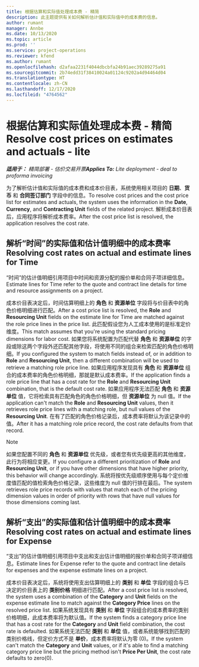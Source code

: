 ```yaml
---
title: 根据估算和实际值处理成本费 - 精简
description: 此主题提供有关如何解析估计值和实际值中的成本费的信息。
author: rumant
manager: Annbe
ms.date: 10/13/2020
ms.topic: article
ms.prod: ''
ms.service: project-operations
ms.reviewer: kfend
ms.author: rumant
ms.openlocfilehash: d2afaa2231f4044dbcbfa24b91aec39289275a91
ms.sourcegitcommit: 2b74edd31f38410024a01124c9202a4d94464d04
ms.translationtype: HT
ms.contentlocale: zh-CN
ms.lasthandoff: 12/17/2020
ms.locfileid: "4764562"
---
```

# <a name="resolve-cost-prices-on-estimates-and-actuals---lite"></a><span data-ttu-id="c707c-103">根据估算和实际值处理成本费 - 精简</span><span class="sxs-lookup"><span data-stu-id="c707c-103">Resolve cost prices on estimates and actuals - lite</span></span>

<span data-ttu-id="c707c-104">_**适用于：** 精简部署 - 估价交易开票_</span><span class="sxs-lookup"><span data-stu-id="c707c-104">_**Applies To:** Lite deployment - deal to proforma invoicing_</span></span>

<span data-ttu-id="c707c-105">为了解析估计值和实际值的成本费和成本价目表，系统使用相关项目的 **日期**、**货币** 和 **合同签订部门** 字段中的信息。</span><span class="sxs-lookup"><span data-stu-id="c707c-105">To resolve cost prices and the cost price list for estimates and actuals, the system uses the information in the **Date**, **Currency**, and **Contracting Unit** fields of the related project.</span></span> <span data-ttu-id="c707c-106">解析成本价目表后，应用程序将解析成本费率。</span><span class="sxs-lookup"><span data-stu-id="c707c-106">After the cost price list is resolved, the application resolves the cost rate.</span></span>

## <a name="resolving-cost-rates-on-actual-and-estimate-lines-for-time"></a><span data-ttu-id="c707c-107">解析“时间”的实际值和估计值明细中的成本费率</span><span class="sxs-lookup"><span data-stu-id="c707c-107">Resolving cost rates on actual and estimate lines for Time</span></span>

<span data-ttu-id="c707c-108">“时间”的估计值明细引用项目中时间和资源分配的报价单和合同子项详细信息。</span><span class="sxs-lookup"><span data-stu-id="c707c-108">Estimate lines for Time refer to the quote and contract line details for time and resource assignments on a project.</span></span>

<span data-ttu-id="c707c-109">成本价目表决定后，时间估算明细上的 **角色** 和 **资源单位** 字段将与价目表中的角色价格明细进行匹配。</span><span class="sxs-lookup"><span data-stu-id="c707c-109">After a cost price list is resolved, the **Role** and **Resourcing Unit** fields on the estimate line for Time are matched against the role price lines in the price list.</span></span> <span data-ttu-id="c707c-110">此匹配假设您为人工成本使用的是标准定价维度。</span><span class="sxs-lookup"><span data-stu-id="c707c-110">This match assumes that you're using the standard pricing dimensions for labor cost.</span></span> <span data-ttu-id="c707c-111">如果您将系统配置为匹配代替 **角色** 和 **资源单位** 的字段或除这两个字段外还匹配其他字段，将使用不同的组合来检索匹配的角色价格明细。</span><span class="sxs-lookup"><span data-stu-id="c707c-111">If you configured the system to match fields instead of, or in addition to **Role** and **Resourcing Unit**, then a different combination will be used to retrieve a matching role price line.</span></span> <span data-ttu-id="c707c-112">如果应用程序发现具有 **角色** 和 **资源单位** 组合的成本费率的角色价格明细，那就是默认成本费率。</span><span class="sxs-lookup"><span data-stu-id="c707c-112">If the application finds a role price line that has a cost rate for the **Role** and **Resourcing Unit** combination, that is the default cost rate.</span></span> <span data-ttu-id="c707c-113">如果应用程序无法匹配 **角色** 和 **资源单位** 值，它将检索具有匹配角色的角色价格明细，但 **资源单位** 为 null 值。</span><span class="sxs-lookup"><span data-stu-id="c707c-113">If the application can't match the **Role** and **Resourcing Unit** values, then it retrieves role price lines with a matching role, but null values of the **Resourcing Unit**.</span></span> <span data-ttu-id="c707c-114">在有了匹配的角色价格记录后，成本费率将默认为该记录中的值。</span><span class="sxs-lookup"><span data-stu-id="c707c-114">After it has a matching role price record, the cost rate defaults from that record.</span></span> 

> [!NOTE]
> <span data-ttu-id="c707c-115">如果您配置不同的 **角色** 和 **资源单位** 优先级，或者您有优先级更高的其他维度，此行为将相应变更。</span><span class="sxs-lookup"><span data-stu-id="c707c-115">If you configure a different prioritization of **Role** and **Resourcing Unit**, or if you have other dimensions that have higher priority, this behavior will change accordingly.</span></span> <span data-ttu-id="c707c-116">系统将按优先级顺序使用与每个定价维度值匹配的值检索角色价格记录，这些维度为 null 值的行排在最后。</span><span class="sxs-lookup"><span data-stu-id="c707c-116">The system retrieves role price records with values that match each of the pricing dimension values in order of priority with rows that have null values for those dimensions coming last.</span></span>

## <a name="resolving-cost-rates-on-actual-and-estimate-lines-for-expense"></a><span data-ttu-id="c707c-117">解析“支出”的实际值和估计值明细中的成本费率</span><span class="sxs-lookup"><span data-stu-id="c707c-117">Resolving cost rates on actual and estimate lines for Expense</span></span>

<span data-ttu-id="c707c-118">“支出”的估计值明细引用项目中支出和支出估计值明细的报价单和合同子项详细信息。</span><span class="sxs-lookup"><span data-stu-id="c707c-118">Estimate lines for Expense refer to the quote and contract line details for expenses and the expense estimate lines on a project.</span></span>

<span data-ttu-id="c707c-119">成本价目表决定后，系统将使用支出估算明细上的 **类别** 和 **单位** 字段的组合与已决定的价目表上的 **类别价格** 明细进行匹配。</span><span class="sxs-lookup"><span data-stu-id="c707c-119">After a cost price list is resolved, the system uses a combination of the **Category** and **Unit** fields on the expense estimate line to match against the **Category Price** lines on the resolved price list.</span></span> <span data-ttu-id="c707c-120">如果系统发现具有 **类别** 和 **单位** 字段组合的成本费率的类别价格明细，此成本费率将为默认值。</span><span class="sxs-lookup"><span data-stu-id="c707c-120">If the system finds a category price line that has a cost rate for the **Category** and **Unit** field combination, the cost rate is defaulted.</span></span> <span data-ttu-id="c707c-121">如果系统无法匹配 **类别** 和 **单位** 值，或者系统能够找到匹配的类别价格线，但定价方式不是 **单价**，成本费率将默认为零 (0)。</span><span class="sxs-lookup"><span data-stu-id="c707c-121">If the system can't match the **Category** and **Unit** values, or if it's able to find a matching category price line but the pricing method isn't **Price Per Unit**, the cost rate defaults to zero(0).</span></span>
